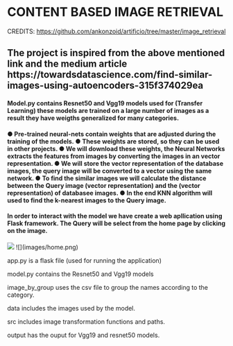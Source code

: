 # <h1> CONTENT BASED IMAGE RETRIEVAL </h1>

CREDITS: https://github.com/ankonzoid/artificio/tree/master/image_retrieval

<h2>The project is inspired from the above mentioned link and the medium article https://towardsdatascience.com/find-similar-images-using-autoencoders-315f374029ea</h2>

<h4>
Model.py contains Resnet50 and Vgg19 models used for (Transfer Learning) these models are trained on a large number of images as a result they have weigths generalized for many categories.</h4>
<h4>
●	Pre-trained neural-nets contain weights that are adjusted during the training of the models. ● These weights are stored, so they can be used in other projects.
●	We will download these weights, the Neural Networks extracts the features from images by converting the images in an vector representation. ● We will store the vector representation of the database images, the query image will be converted to a vector using the same network. ● To find the similar images we will calculate the distance between the Query image (vector representation) and the (vector representation) of databasee images. ● In the end KNN algorithm will used to find the k-nearest images to the Query image. 
</h4>

<h4> In order to interact with the model we have create a web apllication using Flask framework. The Query will be select from the home page by clicking on the image.</h4>
<img src=“https://github.com/pranavdesh08/Content_Based_Image_Retrieval/blob/main/images/home.png” >
![](images/home.png)


app.py is a flask file (used for running the application)

model.py contains the Resnet50 and Vgg19 models

image_by_group uses the csv file to group the names according to the category.

data includes the images used by the model.

src includes image transformation functions and paths.

output has the ouput for Vgg19 and resnet50 models.
